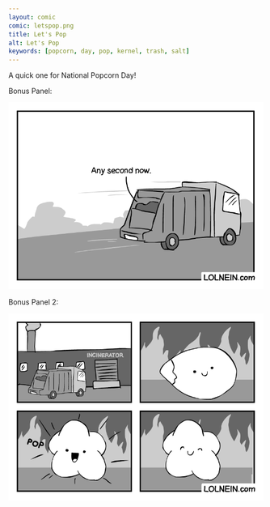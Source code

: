 ```yaml
---
layout: comic
comic: letspop.png
title: Let's Pop
alt: Let's Pop
keywords: [popcorn, day, pop, kernel, trash, salt]
---
```


A quick one for National Popcorn Day!

Bonus Panel:

![Let's Pop Bonus Panel](/images/letspop_bonus.png)

Bonus Panel 2:

![Let's Pop Bonus Panel 2](/images/letspop_bonus2.png)